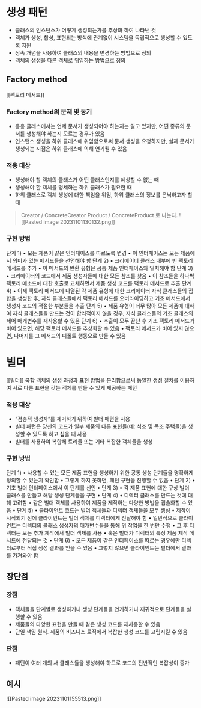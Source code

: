 # 생성 패턴
- 클래스의 인스턴스가 어떻게 생성되는가를 추상화 하여 나타낸 것
- 객체가 생성, 합성, 표현되는 방식에 관계없이 시스템을 독립적으로 생성할 수 있도록 지원 
- 상속 개념을 사용하여 클래스의 내용을 변경하는 방법으로 정의 
- 객체의 생성을 다른 객체로 위임하는 방법으로 정의

## Factory method
[[팩토리 메서드]]
### Factory method의 문제 및 동기
- 응용 클래스에서는 언제 문서가 생성되어야 하는지는 알고 있지만, 어떤 종류의 문서를 생성해야 하는지 모르는 경우가 있음 
- 인스턴스 생성을 하위 클래스에 위임함으로써 문서 생성을 요청하지만, 실제 문서가 생성되는 시점은 하위 클래스에 의해 연기될 수 있음
### 적용 대상
- 생성해야 할 객체의 클래스가 어떤 클래스인지를 예상할 수 없는 때 
- 생성해야 할 객체를 명세하는 하위 클래스가 필요한 때 
- 하위 클래스로 객체 생성에 대한 책임을 위임, 하위 클래스의 정보를 은닉하고자 할 때

>Creator / ConcreteCreator
  Product / ConcreteProduct 
  로 나눈다.
![[Pasted image 20231101130132.png]]

### 구현 방법
단계 1) 
	• 모든 제품이 같은 인터페이스를 따르도록 변경 
	• 이 인터페이스는 모든 제품에서 의미가 있는 메서드들을 선언해야 함 
단계 2) 
	• 크리에이터 클래스 내부에 빈 팩토리 메서드를 추가 
	• 이 메서드의 반환 유형은 공통 제품 인터페이스와 일치해야 함
단계 3) 
	• 크리에이터의 코드에서 제품 생성자들에 대한 모든 참조를 찾음 
	• 이 참조들을 하나씩 팩토리 메소드에 대한 호출로 교체하면서 제품 생성 코드를 팩토리 메서드로 추출
단계 4) 
	• 이제 팩토리 메서드에 나열된 각 제품 유형에 대한 크리에이터 자식 클래스들의 집합을 생성한 후, 자식 클래스들에서 팩토리 메서드를 오버라이딩하고 기초 메서드에서 생성자 코드의 적절한 부분들을 추출 
단계 5) 
	• 제품 유형이 너무 많아 모든 제품에 대하여 자식 클래스들을 만드는 것이 합리적이지 않을 경우, 자식 클래스들의 기초 클래스의 제어 매개변수를 재사용할 수 있음 
단계 6)
	• 추출이 모두 끝난 후 기초 팩토리 메서드가 비어 있으면, 해당 팩토리 메서드를 추상화할 수 있음 
	• 팩토리 메서드가 비어 있지 않으면, 나머지를 그 메서드의 디폴트 행동으로 만들 수 있음

# 빌더
[[빌더]]
복합 객체의 생성 과정과 표현 방법을 분리함으로써 동일한 생성 절차를 이용하여 서로 다른 표현을 갖는 객체를 만들 수 있게 제공하는 패턴

### 적용 대상
- “점층적 생성자”를 제거하기 위하여 빌더 패턴을 사용 
- 빌더 패턴은 당신의 코드가 일부 제품의 다른 표현들(예: 석조 및 목조 주택들)을 생성할 수 있도록 하고 싶을 때 사용
- 빌더를 사용하여 복합체 트리들 또는 기타 복잡한 객체들을 생성
### 구현 방법
단계 1) 
	• 사용할 수 있는 모든 제품 표현을 생성하기 위한 공통 생성 단계들을 명확하게 정의할 수 있는지 확인함 
	• 그렇게 하지 못하면, 패턴 구현을 진행할 수 없음 
• 단계 2) 
	• 기초 빌더 인터페이스에서 이 단계를 선언 
• 단계 3) 
	• 각 제품 표현에 대한 구상 빌더 클래스를 만들고 해당 생성 단계들을 구현 
• 단계 4) 
	• 디렉터 클래스를 만드는 것에 대해 고려함 
	• 같은 빌더 객체를 사용하여 제품을 제작하는 다양한 방법을 캡슐화할 수 있음 
• 단계 5)
	• 클라이언트 코드는 빌더 객체들과 디렉터 객체들을 모두 생성 
	• 제작이 시작되기 전에 클라이언트는 빌더 객체를 디렉터에게 전달해야 함 
	• 일반적으로 클라이언트는 디렉터의 클래스 생성자의 매개변수들을 통해 위 작업을 한 번만 수행
	• 그 후 디렉터는 모든 추가 제작에서 빌더 객체를 사용 
	• 혹은 빌더가 디렉터의 특정 제품 제작 메서드에 전달되는 것 
• 단계 6) 
	• 모든 제품이 같은 인터페이스를 따르는 경우에만 디렉터로부터 직접 생성 결과를 얻을 수 있음 
	• 그렇지 않으면 클라이언트는 빌더에서 결과를 가져와야 함

## 장단점
### 장점
- 객체들을 단계별로 생성하거나 생성 단계들을 연기하거나 재귀적으로 단계들을 실행할 수 있음 
- 제품들의 다양한 표현을 만들 때 같은 생성 코드를 재사용할 수 있음 
- 단일 책임 원칙. 제품의 비즈니스 로직에서 복잡한 생성 코드를 고립시킬 수 있음
### 단점
- 패턴이 여러 개의 새 클래스들을 생성해야 하므로 코드의 전반적인 복잡성이 증가

## 예시
![[Pasted image 20231101155513.png]]